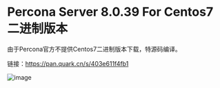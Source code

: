 # Percona Server 8.0.39 For Centos7 二进制版本

由于Percona官方不提供Centos7二进制版本下载，特源码编译。

链接：https://pan.quark.cn/s/403e611f4fb1

![image](https://github.com/user-attachments/assets/79697d0d-1950-4648-8249-20af3d3a2caa)
